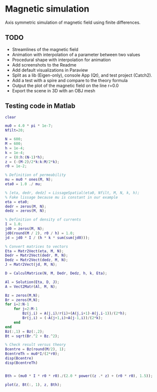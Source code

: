 # Magnetic simulation
Axis symmetric simulation of magnetic field using finite differences.

## TODO
- Streamlines of the magnetic field
- Animation with interpolation of a parameter between two values
- Procedural shape with interpolation for animation
- Add screenshots to the Readme
- Add default visualizations in Paraview
- Split as a lib (Eigen-only), console App (Qt), and test project (Catch2).
- Add a test with a spire and compare to the theory formula
- Output the plot of the magnetic field on the line r=0.0
- Export the scene in 3D with an OBJ mesh


## Testing code in Matlab
```matlab
clear

mu0 = 4.0 * pi * 1e-7;
Nfilt=20;

N = 600;
M = 600;
h = 1e-4;
k = 1e-4;
r = (0:h:(N-1)*h);
z = (-(M-2)/2*k:k:M/2*k);
r0 = 1e-2;

% Definition of permeability
mu = mu0 * ones(M, N);
eta0 = 1.0 ./ mu;

% [eta, dedr, dedz] = LissageSpatial(eta0, Nfilt, M, N, k, h);
% Fake lissage because mu is constant in our example
eta = eta0;
dedr = zeros(M, N);
dedz = zeros(M, N);

% Definition of density of currents
I = 1.0;
jd0 = zeros(M, N);
jd0(round(M / 2), r0 / h) = 1.0;
jd = jd0 * I / (h * k * sum(sum(jd0)));

% Convert matrices to vectors
Eta = Matr2Vect(eta, M, N);
Dedr = Matr2Vect(dedr, M, N);
Dedz = Matr2Vect(dedz, M, N);
J = Matr2Vect(jd, M, N);

D = CalculMatrice(N, M, Dedr, Dedz, h, k, Eta);

Al = Solution(Eta, D, J);
A = Vect2Matr(Al, M, N);

Bz = zeros(M,N);
Br = zeros(M,N);
for i=2:N-1
    for j=2:M-1
        Bz(j,i) = A(j,i)/r(i)+(A(j,i+1)-A(j,i-1))/(2*h);
        Br(j,i) = (-A(j+1,i)+A(j-1,i))/(2*k);
    end
end
Bz(:,1) = Bz(:,2);
Bt = sqrt(Br.^2 + Bz.^2);

% Check result versus theory
Bcentre = Bz(round(M/2), 1);
BcentreTh = mu0*I/(2*r0);
disp(Bcentre)
disp(BcentreTh)


Bth = (mu0 * I * r0 * r0)./(2.0 * power((z .* z) + (r0 * r0), 1.5));

plot(z, Bt(:, 1), z, Bth);
```